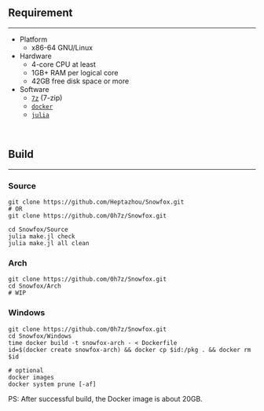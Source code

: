 
##	Requirement
*****
+	Platform
	-	x86-64 GNU/Linux
+	Hardware
	-	4-core CPU at least
	-	1GB+ RAM per logical core
	-	42GB free disk space or more
+	Software
	-	[`7z`][7z] (7-zip)
	-	[`docker`][dk]
	-	[`julia`][jl]

<br />

##	Build
*****

###	Source
```shell
git clone https://github.com/Heptazhou/Snowfox.git
# OR
git clone https://github.com/0h7z/Snowfox.git

cd Snowfox/Source
julia make.jl check
julia make.jl all clean
```

###	Arch
```shell
git clone https://github.com/0h7z/Snowfox.git
cd Snowfox/Arch
# WIP
```

###	Windows
```shell
git clone https://github.com/0h7z/Snowfox.git
cd Snowfox/Windows
time docker build -t snowfox-arch - < Dockerfile
id=$(docker create snowfox-arch) && docker cp $id:/pkg . && docker rm $id

# optional
docker images
docker system prune [-af]
```
PS: After successful build, the Docker image is about 20GB.

<br />

[7z]: https://aur.archlinux.org/packages/7-zip-full
[dk]: https://archlinux.org/packages/community/x86_64/docker/
[jl]: https://archlinux.org/packages/community/x86_64/julia/

